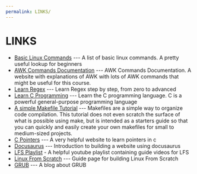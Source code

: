 ```yaml
---
permalink: LINKS/
---
```


# LINKS
- [Basic Linux Commands](https://linuxopsys.com/topics/basic-linux-commands) --- A list of basic linux commands. A pretty useful lookup for beginners
- [AWK Commands Documentation](https://www.geeksforgeeks.org/awk-command-unixlinux-examples/) --- AWK Commands Documentation. A website with explanations of AWK with lots of AWK commands that might be useful for this course.
- [Learn Regex](https://regexlearn.com/) --- Learn Regex step by step, from zero to advanced
- [Learn C Programming](https://www.programiz.com/c-programming) --- Learn the C programming language. C is a powerful general-purpose programming language 
- [A simple Makefile Tutorial](https://www.cs.colby.edu/maxwell/courses/tutorials/maketutor/) --- Makefiles are a simple way to organize code compilation. This tutorial does not even scratch the surface of what is possible using make, but is intended as a starters guide so that you can quickly and easily create your own makefiles for small to medium-sized projects. 
- [C Pointers](https://www.w3schools.com/c/c_pointers.php) --- A very helpful website to learn pointers in c 
- [Docusaurus](https://docusaurus.io/docs) --- Introduction to building a website using docusaurus
- [LFS Playlist](https://www.youtube.com/playlist?list=PLyc5xVO2uDsCKdz6-Ojah0o-ZTqGE7HEX) - A helpful youtube playlist containing guide videos for LFS
- [Linux From Scratch](https://www.linuxfromscratch.org/lfs/view/12.1/index.html) --- Guide page for building Linux From Scratch
- [GRUB](https://www.codecademy.com/resources/blog/grub-linux/) --- A blog about GRUB 
